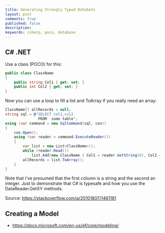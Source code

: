 ```yaml
---
title: Generating Strongly Typed DataSets
layout: post
comments: true
published: false
description: 
keywords: csharp, poco, database
---
```


## C# .NET

Use a class (POCO) for this:

```csharp
public class ClassName
{
    public string Col1 { get; set; }
    public int Col2 { get; set; }
}
```

Now you can use a loop to fill a list and ToArray if you really need an array:

```csharp
ClassName[] allRecords = null;
string sql = @"SELECT col1,col2
               FROM  some table";
using (var command = new SqlCommand(sql, con))
{
    con.Open();
    using (var reader = command.ExecuteReader())
    {
        var list = new List<ClassName>();
        while (reader.Read())
            list.Add(new ClassName { Col1 = reader.GetString(0), Col2 = reader.GetInt32(1) });
        allRecords = list.ToArray();
    }
}
```

Note that i've presumed that the first column is a string and the second an integer. 
Just to demonstrate that C# is typesafe and how you use the DataReader.GetXY methods.

Source: <https://stackoverflow.com/a/20101807/1461181>

## Creating a Model

* <https://docs.microsoft.com/en-us/ef/core/modeling/>